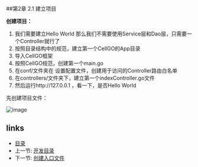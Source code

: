 
##第2章 2.1 建立项目

**创建项目：**

 1. 我们需要建立Hello World 那么我们不需要使用Service层和Dao层，只需要一个Controller就行了
 2. 按照目录结构中的规范，建立第一个CellGO的App目录
 3. 导入CellGO框架
 4. 按照CellGO规范，创建第一个main.go
 5. 在conf/文件夹在 设置配置文件，创建用于访问的Controller路由白名单
 6. 在controllers/文件夹下，建立第一个indexController.go文件
 7. 然后运行http://127.0.0.1 ，看一下，是否Hello World

先创建项目文件：

![image](https://raw.githubusercontent.com/mrkt/cellgo/master/pic/doc02-01.png)
 
## links
  * [目录](<preface.md>)
  * 上一节: [开发目录](<01.5.md>)
  * 下一节: [创建入口文件](<02.2.md>)
